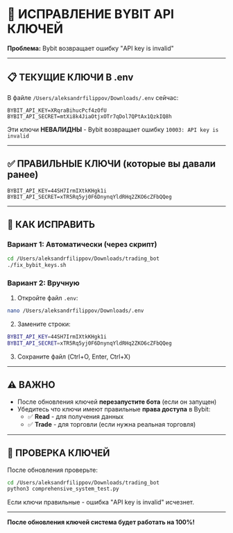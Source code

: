 # 🔑 ИСПРАВЛЕНИЕ BYBIT API КЛЮЧЕЙ

**Проблема:** Bybit возвращает ошибку "API key is invalid"

---

## 📋 ТЕКУЩИЕ КЛЮЧИ В .env

В файле `/Users/aleksandrfilippov/Downloads/.env` сейчас:
```
BYBIT_API_KEY=XRqraBihucPcf4zOfU
BYBIT_API_SECRET=mtXi8k4JiaOtjxOTr7qDol7QPtAx1QzkIQ8h
```

Эти ключи **НЕВАЛИДНЫ** - Bybit возвращает ошибку `10003: API key is invalid`

---

## ✅ ПРАВИЛЬНЫЕ КЛЮЧИ (которые вы давали ранее)

```
BYBIT_API_KEY=44SH7IrmIXtkKHgk1i
BYBIT_API_SECRET=xTR5Rq5yj0F6DnynqYldRHq2ZKO6cZFbQQeg
```

---

## 🔧 КАК ИСПРАВИТЬ

### Вариант 1: Автоматически (через скрипт)

```bash
cd /Users/aleksandrfilippov/Downloads/trading_bot
./fix_bybit_keys.sh
```

### Вариант 2: Вручную

1. Откройте файл `.env`:
```bash
nano /Users/aleksandrfilippov/Downloads/.env
```

2. Замените строки:
```bash
BYBIT_API_KEY=44SH7IrmIXtkKHgk1i
BYBIT_API_SECRET=xTR5Rq5yj0F6DnynqYldRHq2ZKO6cZFbQQeg
```

3. Сохраните файл (Ctrl+O, Enter, Ctrl+X)

---

## ⚠️ ВАЖНО

- После обновления ключей **перезапустите бота** (если он запущен)
- Убедитесь что ключи имеют правильные **права доступа** в Bybit:
  - ✅ **Read** - для получения данных
  - ✅ **Trade** - для торговли (если нужна реальная торговля)

---

## 🧪 ПРОВЕРКА КЛЮЧЕЙ

После обновления проверьте:
```bash
cd /Users/aleksandrfilippov/Downloads/trading_bot
python3 comprehensive_system_test.py
```

Если ключи правильные - ошибка "API key is invalid" исчезнет.

---

**После обновления ключей система будет работать на 100%!**


